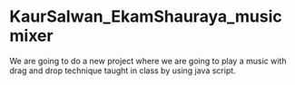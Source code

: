# KaurSalwan_EkamShauraya_musicmixer
We are going to do a new project where we are going to play a music with drag and drop technique taught in class by using java script.
